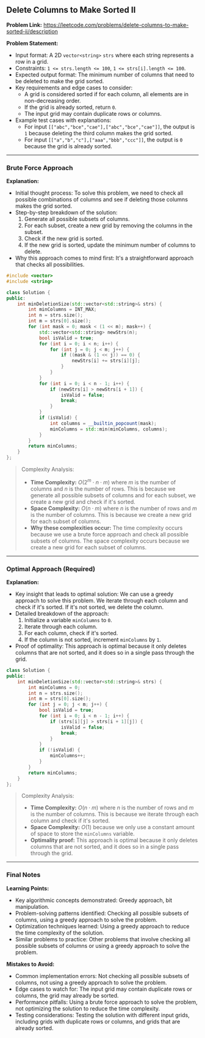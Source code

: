 ## Delete Columns to Make Sorted II

**Problem Link:** https://leetcode.com/problems/delete-columns-to-make-sorted-ii/description

**Problem Statement:**
- Input format: A 2D `vector<string>` `strs` where each string represents a row in a grid.
- Constraints: `1 <= strs.length <= 100`, `1 <= strs[i].length <= 100`.
- Expected output format: The minimum number of columns that need to be deleted to make the grid sorted.
- Key requirements and edge cases to consider:
  - A grid is considered sorted if for each column, all elements are in non-decreasing order.
  - If the grid is already sorted, return `0`.
  - The input grid may contain duplicate rows or columns.
- Example test cases with explanations:
  - For input `[["abc","bce","cae"],["abc","bce","cae"]]`, the output is `1` because deleting the third column makes the grid sorted.
  - For input `[["a","b","c"],["aaa","bbb","ccc"]]`, the output is `0` because the grid is already sorted.

---

### Brute Force Approach

**Explanation:**
- Initial thought process: To solve this problem, we need to check all possible combinations of columns and see if deleting those columns makes the grid sorted.
- Step-by-step breakdown of the solution:
  1. Generate all possible subsets of columns.
  2. For each subset, create a new grid by removing the columns in the subset.
  3. Check if the new grid is sorted.
  4. If the new grid is sorted, update the minimum number of columns to delete.
- Why this approach comes to mind first: It's a straightforward approach that checks all possibilities.

```cpp
#include <vector>
#include <string>

class Solution {
public:
    int minDeletionSize(std::vector<std::string>& strs) {
        int minColumns = INT_MAX;
        int n = strs.size();
        int m = strs[0].size();
        for (int mask = 0; mask < (1 << m); mask++) {
            std::vector<std::string> newStrs(n);
            bool isValid = true;
            for (int i = 0; i < n; i++) {
                for (int j = 0; j < m; j++) {
                    if ((mask & (1 << j)) == 0) {
                        newStrs[i] += strs[i][j];
                    }
                }
            }
            for (int i = 0; i < n - 1; i++) {
                if (newStrs[i] > newStrs[i + 1]) {
                    isValid = false;
                    break;
                }
            }
            if (isValid) {
                int columns = __builtin_popcount(mask);
                minColumns = std::min(minColumns, columns);
            }
        }
        return minColumns;
    }
};
```

> Complexity Analysis:
> - **Time Complexity:** $O(2^m \cdot n \cdot m)$ where $m$ is the number of columns and $n$ is the number of rows. This is because we generate all possible subsets of columns and for each subset, we create a new grid and check if it's sorted.
> - **Space Complexity:** $O(n \cdot m)$ where $n$ is the number of rows and $m$ is the number of columns. This is because we create a new grid for each subset of columns.
> - **Why these complexities occur:** The time complexity occurs because we use a brute force approach and check all possible subsets of columns. The space complexity occurs because we create a new grid for each subset of columns.

---

### Optimal Approach (Required)

**Explanation:**
- Key insight that leads to optimal solution: We can use a greedy approach to solve this problem. We iterate through each column and check if it's sorted. If it's not sorted, we delete the column.
- Detailed breakdown of the approach:
  1. Initialize a variable `minColumns` to `0`.
  2. Iterate through each column.
  3. For each column, check if it's sorted.
  4. If the column is not sorted, increment `minColumns` by `1`.
- Proof of optimality: This approach is optimal because it only deletes columns that are not sorted, and it does so in a single pass through the grid.

```cpp
class Solution {
public:
    int minDeletionSize(std::vector<std::string>& strs) {
        int minColumns = 0;
        int n = strs.size();
        int m = strs[0].size();
        for (int j = 0; j < m; j++) {
            bool isValid = true;
            for (int i = 0; i < n - 1; i++) {
                if (strs[i][j] > strs[i + 1][j]) {
                    isValid = false;
                    break;
                }
            }
            if (!isValid) {
                minColumns++;
            }
        }
        return minColumns;
    }
};
```

> Complexity Analysis:
> - **Time Complexity:** $O(n \cdot m)$ where $n$ is the number of rows and $m$ is the number of columns. This is because we iterate through each column and check if it's sorted.
> - **Space Complexity:** $O(1)$ because we only use a constant amount of space to store the `minColumns` variable.
> - **Optimality proof:** This approach is optimal because it only deletes columns that are not sorted, and it does so in a single pass through the grid.

---

### Final Notes

**Learning Points:**
- Key algorithmic concepts demonstrated: Greedy approach, bit manipulation.
- Problem-solving patterns identified: Checking all possible subsets of columns, using a greedy approach to solve the problem.
- Optimization techniques learned: Using a greedy approach to reduce the time complexity of the solution.
- Similar problems to practice: Other problems that involve checking all possible subsets of columns or using a greedy approach to solve the problem.

**Mistakes to Avoid:**
- Common implementation errors: Not checking all possible subsets of columns, not using a greedy approach to solve the problem.
- Edge cases to watch for: The input grid may contain duplicate rows or columns, the grid may already be sorted.
- Performance pitfalls: Using a brute force approach to solve the problem, not optimizing the solution to reduce the time complexity.
- Testing considerations: Testing the solution with different input grids, including grids with duplicate rows or columns, and grids that are already sorted.